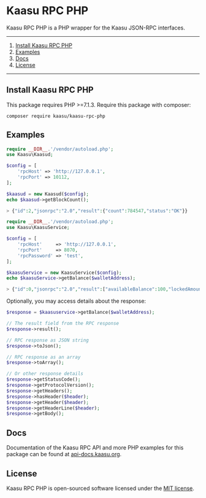 # Kaasu RPC PHP

Kaasu RPC PHP is a PHP wrapper for the Kaasu JSON-RPC interfaces.

---

1) [Install Kaasu RPC PHP](#install-kaasu-rpc-php)
1) [Examples](#examples)
1) [Docs](#docs)
1) [License](#license)

---

## Install Kaasu RPC PHP

This package requires PHP >=7.1.3. Require this package with composer:

```
composer require kaasu/kaasu-rpc-php
```

## Examples

```php
require __DIR__.'/vendor/autoload.php';
use Kaasu\Kaasud;

$config = [
    'rpcHost' => 'http://127.0.0.1',
    'rpcPort' => 10112,
];

$kaasud = new Kaasud($config);
echo $kaasud->getBlockCount();

> {"id":2,"jsonrpc":"2.0","result":{"count":784547,"status":"OK"}}
``` 

```php
require __DIR__.'/vendor/autoload.php';
use Kaasu\KaasuService;

$config = [
    'rpcHost'     => 'http://127.0.0.1',
    'rpcPort'     => 8070,
    'rpcPassword' => 'test',
];

$kaasuService = new KaasuService($config);
echo $kaasuService->getBalance($walletAddress);

> {"id":0,"jsonrpc":"2.0","result":["availableBalance":100,"lockedAmount":50]}
``` 

Optionally, you may access details about the response:

```php
$response = $kaasuservice->getBalance($walletAddress);

// The result field from the RPC response
$response->result();

// RPC response as JSON string
$response->toJson();

// RPC response as an array
$response->toArray();

// Or other response details
$response->getStatusCode();
$response->getProtocolVersion();
$response->getHeaders();
$response->hasHeader($header);
$response->getHeader($header);
$response->getHeaderLine($header);
$response->getBody();
``` 

## Docs

Documentation of the Kaasu RPC API and more PHP examples for this package can be found at [api-docs.kaasu.org](http://api-docs.getkaasu.org).

## License

Kaasu RPC PHP is open-sourced software licensed under the [MIT license](http://opensource.org/licenses/MIT).
